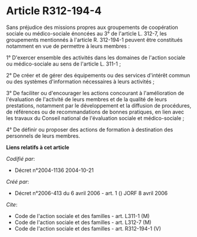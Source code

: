 # Article R312-194-4

Sans préjudice des missions propres aux groupements de coopération sociale ou médico-sociale énoncées au 3° de l'article L.
312-7, les groupements mentionnés à l'article R. 312-194-1 peuvent être constitués notamment en vue de permettre à leurs
membres :

1° D'exercer ensemble des activités dans les domaines de l'action sociale ou médico-sociale au sens de l'article L. 311-1 ;

2° De créer et de gérer des équipements ou des services d'intérêt commun ou des systèmes d'information nécessaires à leurs
activités ;

3° De faciliter ou d'encourager les actions concourant à l'amélioration de l'évaluation de l'activité de leurs membres et de
la qualité de leurs prestations, notamment par le développement et la diffusion de procédures, de références ou de
recommandations de bonnes pratiques, en lien avec les travaux du Conseil national de l'évaluation sociale et médico-sociale ;

4° De définir ou proposer des actions de formation à destination des personnels de leurs membres.

**Liens relatifs à cet article**

_Codifié par_:

  - Décret n°2004-1136 2004-10-21

_Créé par_:

  - Décret n°2006-413 du 6 avril 2006 - art. 1 () JORF 8 avril 2006

_Cite_:

  - Code de l'action sociale et des familles - art. L311-1 (M)
  - Code de l'action sociale et des familles - art. L312-7 (M)
  - Code de l'action sociale et des familles - art. R312-194-1 (V)
